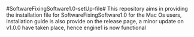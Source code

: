 #SoftwareFixingSoftware1.0-setUp-file#
This repository aims in providing the installation file for SoftwareFixingSoftware1.0 for the Mac Os users, installation guide is also provide on the release page, a minor update on v1.0.0 have taken place, hence engine1 is now functional
